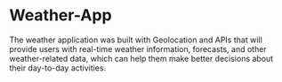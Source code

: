 # Weather-App
The weather application was built with Geolocation and APIs
that will provide users with real-time weather information,
forecasts, and other weather-related data, which can help
them make better decisions about their day-to-day activities.
